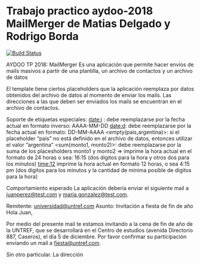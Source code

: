 Trabajo practico aydoo-2018 MailMerger de Matias Delgado y Rodrigo Borda
===========================
[![Build Status](https://travis-ci.org/Matuchinn/tp-aydoo-2018.svg?branch=master)](https://travis-ci.org/Matuchinn/tp-aydoo-2018)

AYDOO TP 2018: MailMerger
Es una aplicación que permite hacer envíos de mails masivos a partir de una plantilla, un archivo de contactos  y un archivo de datos

El template tiene ciertos placeholders que la aplicación reemplaza por datos obtenidos del archivo de datos al momento de enviar los mails.
Las direcciones a las que deben ser enviados los mails se encuentran en el archivo de contactos.

Soporte de etiquetas especiales:
<date:i> : debe reemplazarse por la fecha actual en formato inverso: AAAA-MM-DD
<date:d>: debe reemplazarse por la fecha actual en formato: DD-MM-AAAA
<empty(pais,argentina)>: si el placeholder “pais” no está definido en el archivo de datos, entonces utilizar el valor “argentina”
<sum(monto1, monto2)>: debe reemplazarse por la suma de los placesholders monto1 y monto2
<time> => imprime la hora actual en el formato de 24 horas o sea: 16:15 (dos digitos para la hora y otros dos para los minutos)
<time:12> imprime la hora actual en formato 12 horas, o sea 4:15 pm (dos digitos para los minutos y la cantidad de mínima posible de dígitos para la hora)

Comportamiento esperado
La aplicación debería enviar el siguiente mail a juanperez@test.com y maria.gonzalez@test.com.

Remitente: universidad@untref.com
Asunto: Invitación a fiesta de fin de año
Hola Juan,

Por medio del presente mail te estamos invitando a la cena de fin de año de la UNTREF, que se desarrollará en el Centro de estudios (avenida Directorio 887, Caseros), el día 5 de diciembre.
Por favor confirmar su participación enviando un mail a fiesta@untref.com.

Sin otro particular.
La dirección

